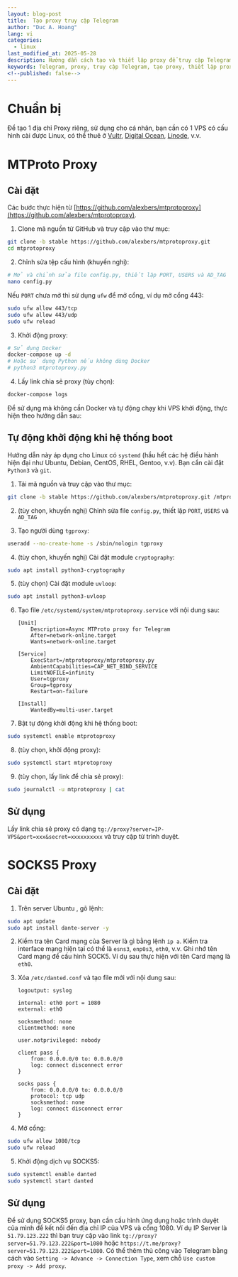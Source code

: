 ```yaml
---
layout: blog-post
title:  Tạo proxy truy cập Telegram
author: "Duc A. Hoang"
lang: vi
categories: 
  - linux
last_modified_at: 2025-05-28
description: Hướng dẫn cách tạo và thiết lập proxy để truy cập Telegram khi bị chặn hoặc hạn chế.
keywords: Telegram, proxy, truy cập Telegram, tạo proxy, thiết lập proxy, vượt chặn, chặn Telegram, vượt rào cản địa lý, an toàn trực tuyến, bảo mật, 
<!--published: false-->
---
```


# Chuẩn bị

Để tạo 1 địa chỉ Proxy riêng, sử dụng cho cá nhân, bạn cần có 1 VPS có cấu hình cài được Linux, có thể thuê ở [Vultr](https://www.vultr.com/), [Digital Ocean](https://www.digitalocean.com), [Linode](https://www.linode.com), v.v. 

# MTProto Proxy

## Cài đặt

Các bước thực hiện từ [https://github.com/alexbers/mtprotoproxy](https://github.com/alexbers/mtprotoproxy).

1. Clone mã nguồn từ GitHub và truy cập vào thư mục:
```bash
git clone -b stable https://github.com/alexbers/mtprotoproxy.git
cd mtprotoproxy
```

2. Chỉnh sửa tệp cấu hình (khuyến nghị):
```bash
# Mở và chỉnh sửa file config.py, thiết lập PORT, USERS và AD_TAG
nano config.py
```

Nếu `PORT` chưa mở thì sử dụng `ufw` để mở cổng, ví dụ mở cổng 443:
```bash
sudo ufw allow 443/tcp
sudo ufw allow 443/udp
sudo ufw reload
```

3. Khởi động proxy:
```bash
# Sử dụng Docker
docker-compose up -d
# Hoặc sử dụng Python nếu không dùng Docker
# python3 mtprotoproxy.py
```

4. Lấy link chia sẻ proxy (tùy chọn):
```bash
docker-compose logs
```

Để sử dụng mà không cần Docker và tự động chạy khi VPS khởi động, thực hiện theo hướng dẫn sau:

## Tự động khởi động khi hệ thống boot

Hướng dẫn này áp dụng cho Linux có `systemd` (hầu hết các hệ điều hành hiện đại như Ubuntu, Debian, CentOS, RHEL, Gentoo, v.v). Bạn cần cài đặt `Python3` và `git`.

1. Tải mã nguồn và truy cập vào thư mục:
```bash
git clone -b stable https://github.com/alexbers/mtprotoproxy.git /mtprotoproxy; cd /mtprotoproxy
```

2. (tùy chọn, khuyến nghị) Chỉnh sửa file `config.py`, thiết lập `PORT`, `USERS` và `AD_TAG`

3. Tạo người dùng `tgproxy`:
```bash
useradd --no-create-home -s /sbin/nologin tgproxy
```

4. (tùy chọn, khuyến nghị) Cài đặt module `cryptography`:
```bash
sudo apt install python3-cryptography
```

5. (tùy chọn) Cài đặt module `uvloop`:
```bash
sudo apt install python3-uvloop
```

6. Tạo file `/etc/systemd/system/mtprotoproxy.service` với nội dung sau:
   ```
   [Unit]
       Description=Async MTProto proxy for Telegram
       After=network-online.target
       Wants=network-online.target

   [Service]
       ExecStart=/mtprotoproxy/mtprotoproxy.py
       AmbientCapabilities=CAP_NET_BIND_SERVICE
       LimitNOFILE=infinity
       User=tgproxy
       Group=tgproxy
       Restart=on-failure

   [Install]
       WantedBy=multi-user.target
   ```

7. Bật tự động khởi động khi hệ thống boot:
```bash
sudo systemctl enable mtprotoproxy
```

8. (tùy chọn, khởi động proxy):
```bash
sudo systemctl start mtprotoproxy
```

9. (tùy chọn, lấy link để chia sẻ proxy):
```bash
sudo journalctl -u mtprotoproxy | cat
```

## Sử dụng

Lấy link chia sẻ proxy có dạng `tg://proxy?server=IP-VPS&port=xxx&secret=xxxxxxxxxx` và truy cập từ trình duyệt.

# SOCKS5 Proxy

## Cài đặt

1. Trên server Ubuntu , gõ lệnh:
```bash
sudo apt update
sudo apt install dante-server -y
```

2. Kiểm tra tên Card mạng của Server là gì bằng lệnh `ip a`. Kiểm tra interface mạng hiện tại có thể là `esns3`, `enp0s3`, `eth0`, v.v. Ghi nhớ tên Card mạng để cấu hình SOCK5. Ví dụ sau thực hiện với tên Card mạng là `eth0`.

3. Xóa `/etc/danted.conf` và tạo file mới với nội dung sau:
   ```
   logoutput: syslog

   internal: eth0 port = 1080
   external: eth0

   socksmethod: none
   clientmethod: none

   user.notprivileged: nobody

   client pass {
       from: 0.0.0.0/0 to: 0.0.0.0/0
       log: connect disconnect error
   }

   socks pass {
       from: 0.0.0.0/0 to: 0.0.0.0/0
       protocol: tcp udp
       socksmethod: none
       log: connect disconnect error
   }
   ```

4. Mở cổng:
```bash
sudo ufw allow 1080/tcp
sudo ufw reload
```

5. Khởi động dịch vụ SOCKS5:
```bash
sudo systemctl enable danted
sudo systemctl start danted
```

## Sử dụng

Để sử dụng SOCKS5 proxy, bạn cần cấu hình ứng dụng hoặc trình duyệt của mình để kết nối đến địa chỉ IP của VPS và cổng 1080. Ví dụ IP Server là `51.79.123.222` thì bạn truy cập vào link `tg://proxy?server=51.79.123.222&port=1080` hoặc `https://t.me/proxy?server=51.79.123.222&port=1080`. Có thể thêm thủ công vào Telegram bằng cách vào `Setting -> Advance -> Connection Type`, xem chỗ `Use custom proxy -> Add proxy`.